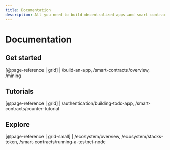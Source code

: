 ```yaml
---
title: Documentation
description: All you need to build decentralized apps and smart contracts.
---
```


# Documentation

## Get started

[@page-reference | grid]
| /build-an-app, /smart-contracts/overview, /mining

## Tutorials

[@page-reference | grid]
| /authentication/building-todo-app, /smart-contracts/counter-tutorial

## Explore

[@page-reference | grid-small]
| /ecosystem/overview, /ecosystem/stacks-token, /smart-contracts/running-a-testnet-node
